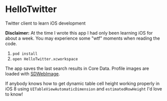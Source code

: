 HelloTwitter
============

Twitter client to learn iOS development

**Disclaimer:** At the time I wrote this app I had only been learning iOS for about a week. You may experience some "wtf" moments when reading the code.

1. `pod install`
1. `open HelloTwitter.xcworkspace`

The app saves the last search results in Core Data. Profile images are loaded with [SDWebImage](https://github.com/rs/SDWebImage).

If anybody knows how to get dynamic table cell height working properly in iOS 8 using `UITableViewAutomaticDimension` and `estimatedRowHeight` I'd love to know!
